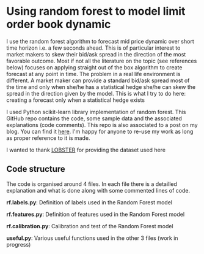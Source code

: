 # Using random forest to model limit order book dynamic
I use the random forest algorithm to forecast mid price dynamic over short time horizon i.e. a few seconds ahead. This is of particular interest to market makers to skew their bid/ask spread in the direction of the most favorable outcome. Most if not all the literature on the topic (see references below) focuses on applying straight out of the box algorithm to create forecast at any point in time. The problem in a real life environment is different. A market maker can provide a standard bid/ask spread most of the time and only when she/he has a statistical hedge she/he can skew the spread in the direction given by the model. This is what I try to do here: creating a forecast only when a statistical hedge exists

I used Python scikit-learn library implementation of random forest. This GitHub repo contains the code, some sample data and the associated explanations (code comments). This repo is also associated to a post on my blog. You can find it [here](https://www.thertrader.com/). I'm happy for anyone to re-use my work as long as proper reference to it is made.

I wanted to thank [LOBSTER](https://lobsterdata.com/) for providing the dataset used here

## Code structure

The code is organised around 4 files. In each file there is a detailled explanation and what is done along with some commented lines of code.

**rf.labels.py**: Definition of labels used in the Random Forest model

**rf.features.py**: Definition of features used in the Random Forest model

**rf.calibration.py**: Calibration and test of the Random Forest model

**useful.py**: Various useful functions used in the other 3 files (work in progress)

